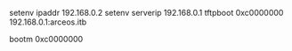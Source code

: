 setenv ipaddr 192.168.0.2
setenv serverip 192.168.0.1
tftpboot 0xc0000000 192.168.0.1:arceos.itb

bootm 0xc0000000


